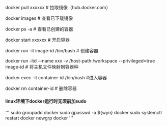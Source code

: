 
docker pull xxxxxx # 拉取镜像（hub.docker.com）

docker images # 查看已下载镜像

docker ps -a # 查看已创建的容器

docker start xxxxxx # 开启容器

docker run -it image-id /bin/bash # 创建容器

docker run -itd --name xxx -v /host-path:/workspace --privileged=true image-id # 将主机文件映射到容器种

docker exec -it container-id /bin/bash #进入容器

docker rm container-id # 删除容器



#### linux环境下docker运行时无须前加sudo
'''
    sudo groupadd docker
    sudo gpasswd -a ${wyn} docker
    sudo systemctl restart docker
    newgrp docker
'''

